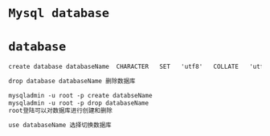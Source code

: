 # `Mysql database`
# `database`
```markdown
create database databaseName  CHARACTER   SET   'utf8'   COLLATE   'utf8_general_ci '; 创建数据库
```
```markdown
drop database databaseName 删除数据库
```
```markdown
mysqladmin -u root -p create databseName
mysqladmin -u root -p drop databaseName
root登陆可以对数据库进行创建和删除
```
```markdown
use databaseName 选择切换数据库
```
